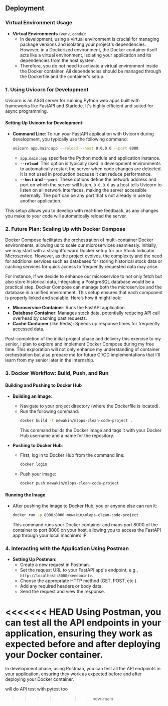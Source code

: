 ## Deployment

### Virtual Environment Usage

- **Virtual Environments** (`venv`, `conda`):
  - In development, using a virtual environment is crucial for managing package versions and isolating your project's dependencies. However, in a Dockerized environment, the Docker container itself acts like a virtual environment, isolating your application and its dependencies from the host system.
  - Therefore, you do not need to activate a virtual environment inside the Docker container. All dependencies should be managed through the Dockerfile and the container's setup.


### 1. Using Uvicorn for Development

Uvicorn is an ASGI server for running Python web apps built with frameworks like FastAPI and Starlette. It's highly efficient and suited for async programming.

#### Setting Up Uvicorn for Development:
- **Command Line**: To run your FastAPI application with Uvicorn during development, you typically use the following command:
  ```bash
  uvicorn app.main:app --reload --host 0.0.0.0 --port 8000
  ```
  - `app.main:app` specifies the Python module and application instance.
  - **`--reload`**: This option is typically used in development environments to automatically restart the server when code changes are detected. It is not used in production because it can reduce performance.
  - **`--host` and `--port`**: These options define the network address and port on which the server will listen. `0.0.0.0` as a host tells Uvicorn to listen on all network interfaces, making the server accessible externally. The port can be any port that's not already in use by another application.

This setup allows you to develop with real-time feedback, as any changes you make to your code will automatically reload the server.

### 2. Future Plan: Scaling Up with Docker Compose

Docker Compose facilitates the orchestration of multi-container Docker environments, allowing us to scale our microservices seamlessly. Initially, we may start with a straightforward Docker setup for our Stock Indicator Microservice. However, as the project evolves, the complexity and the need for additional services such as databases for storing historical stock data or caching services for quick access to frequently requested data may arise.

For instance, if we decide to enhance our microservice to not only fetch but also store historical data, integrating a PostgreSQL database would be a practical step. Docker Compose can manage both the microservice and the database in a unified environment. This setup ensures that each component is properly linked and scalable. Here’s how it might look:

- **Microservice Container**: Runs the FastAPI application.
- **Database Container**: Manages stock data, potentially reducing API call overhead by caching past requests.
- **Cache Container** (like Redis): Speeds up response times for frequently accessed data.

Post-completion of the initial project phase and delivery this exercise to my senior, I plan to explore and implement Docker Compose during my free time. This exploration will not only enhance my understanding of container orchestration but also prepare me for future CI/CD implementations that I'll learn from my senior later in the internship.

### 3. Docker Workflow: Build, Push, and Run

#### Building and Pushing to Docker Hub
- **Building an Image**:
  - Navigate to your project directory (where the Dockerfile is located).
  - Run the following command:
    ```bash
    docker build -t mewakin/mlops-clean-code-project .
    ```
    This command builds the Docker image and tags it with your Docker Hub username and a name for the repository.

- **Pushing to Docker Hub**:
  - First, log in to Docker Hub from the command line:
    ```bash
    docker login
    ```
  - Push your image:
    ```bash
    docker push mewakin/mlops-clean-code-project
    ```

#### Running the Image
- After pushing the image to Docker Hub, you or anyone else can run it:
  ```bash
  docker run -p 8000:8000 mewakin/mlops-clean-code-project
  ```
  This command runs your Docker container and maps port 8000 of the container to port 8000 on your host, allowing you to access the FastAPI app through your local machine’s IP.

### 4. Interacting with the Application Using Postman

- **Setting Up Postman**:
  - Create a new request in Postman.
  - Set the request URL to your FastAPI app's endpoint, e.g., `http://localhost:8000/<endpoint>`.
  - Choose the appropriate HTTP method (GET, POST, etc.).
  - Add any required headers or body data.
  - Send the request and view the response.

<<<<<<< HEAD
Using Postman, you can test all the API endpoints in your application, ensuring they work as expected before and after deploying your Docker container.
=======
In development phase, using Postman, you can test all the API endpoints in your application, ensuring they work as expected before and after deploying your Docker container.

will do API test with pytest too
>>>>>>> new-main
